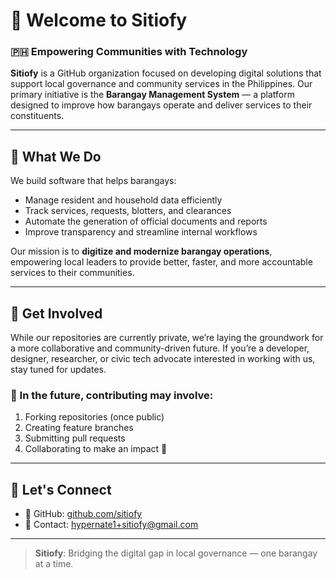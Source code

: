 # 👋 Welcome to Sitiofy

### 🇵🇭 Empowering Communities with Technology

**Sitiofy** is a GitHub organization focused on developing digital solutions that support local governance and community services in the Philippines. Our primary initiative is the **Barangay Management System** — a platform designed to improve how barangays operate and deliver services to their constituents.

---

## 🚀 What We Do

We build software that helps barangays:
- Manage resident and household data efficiently
- Track services, requests, blotters, and clearances
- Automate the generation of official documents and reports
- Improve transparency and streamline internal workflows

Our mission is to **digitize and modernize barangay operations**, empowering local leaders to provide better, faster, and more accountable services to their communities.

---

## 📣 Get Involved

While our repositories are currently private, we’re laying the groundwork for a more collaborative and community-driven future. If you’re a developer, designer, researcher, or civic tech advocate interested in working with us, stay tuned for updates.

### 📌 In the future, contributing may involve:
1. Forking repositories (once public)
2. Creating feature branches
3. Submitting pull requests
4. Collaborating to make an impact 🚀

---

## 🙌 Let's Connect

- 🐙 GitHub: [github.com/sitiofy](https://github.com/sitiofy)
- 📨 Contact: hypernate1+sitiofy@gmail.com

---

> **Sitiofy**: Bridging the digital gap in local governance — one barangay at a time.
